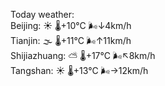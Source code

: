 Today weather:  
Beijing: ☀️   🌡️+10°C 🌬️↓4km/h  
Tianjin: 🌫  🌡️+11°C 🌬️↑11km/h  
Shijiazhuang: ⛅️  🌡️+17°C 🌬️↖8km/h  
Tangshan: ☀️   🌡️+13°C 🌬️→12km/h  
